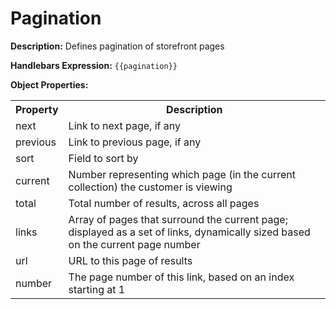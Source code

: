 <h1>Pagination</h1>

<b>Description:</b> Defines pagination of storefront pages

<b>Handlebars Expression:</b> `{{pagination}}`

<b>Object Properties:</b>

<table>
    <tr>   
      <th>Property</th>   
      <th>Description</th> 
    </tr> 
    <tr>   
      <td>next</td>   
      <td>Link to next page, if any</td> 
    </tr> 
    <tr>   
      <td>previous</td>   
      <td>Link to previous page, if any</td> 
    </tr> 
    <tr>   
      <td>sort</td>   
      <td>Field to sort by</td> 
    </tr> 
    <tr>   
      <td>current</td>   
      <td>Number representing which page (in the current collection) the customer is viewing</td> 
    </tr> 
      <tr>   
        <td>total</td>   
        <td>Total number of results, across all pages</td> 
      </tr> 
        <tr>   
          <td>links</td>   
          <td>Array of pages that surround the current page; displayed as a set of links, dynamically sized based on the current page number</td> 
        </tr> 
        <tr>   
          <td><span class="indent1">url</span></td>   
          <td>URL to this page of results</td> 
        </tr> 
        <tr>   
          <td><span class="indent1">number</span></td>   
          <td>The page number of this link, based on an index starting at 1</td> 
      </tr>
    </table>

